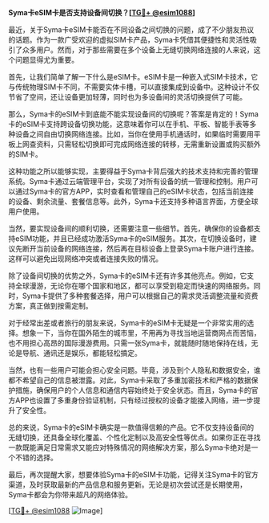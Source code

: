 **Syma卡eSIM卡是否支持设备间切换？[[TG💪+ @esim1088](https://t.me/s/esim1088)]**

最近，关于Syma卡eSIM卡能否在不同设备之间切换的问题，成了不少朋友热议的话题。作为一款广受欢迎的虚拟SIM卡产品，Syma卡凭借其便捷性和灵活性吸引了众多用户。然而，对于那些需要在多个设备上无缝切换网络连接的人来说，这个问题显得尤为重要。

首先，让我们简单了解一下什么是eSIM卡。eSIM卡是一种嵌入式SIM卡技术，它与传统物理SIM卡不同，不需要实体卡槽，可以直接集成到设备中。这种设计不仅节省了空间，还让设备更加轻薄，同时也为多设备间的灵活切换提供了可能。

那么，Syma卡的eSIM卡到底能不能实现设备间的切换呢？答案是肯定的！Syma卡的eSIM卡支持跨设备切换功能，这意味着你可以在手机、平板、智能手表等多种设备之间自由切换网络连接。比如，当你在使用手机通话时，如果临时需要用平板上网查资料，只需轻松切换即可完成网络连接的转移，无需重新设置或购买额外的SIM卡。

这种功能之所以能够实现，主要得益于Syma卡背后强大的技术支持和完善的管理系统。Syma卡通过云端管理平台，实现了对所有设备的统一管理和控制。用户可以通过Syma卡的官方APP，实时查看和管理自己的eSIM卡状态，包括当前连接的设备、剩余流量、套餐信息等。此外，Syma卡还支持多种语言界面，方便全球用户使用。

当然，要实现设备间的顺利切换，还需要注意一些细节。首先，确保你的设备都支持eSIM功能，并且已经成功激活Syma卡的eSIM服务。其次，在切换设备时，建议先断开当前设备的网络连接，然后再在目标设备上登录Syma卡账户进行连接。这样可以避免出现网络冲突或者连接失败的情况。

除了设备间切换的优势之外，Syma卡的eSIM卡还有许多其他亮点。例如，它支持全球漫游，无论你在哪个国家和地区，都可以享受到稳定而快速的网络服务。同时，Syma卡提供了多种套餐选择，用户可以根据自己的需求灵活调整流量和资费方案，真正做到按需定制。

对于经常出差或者旅行的朋友来说，Syma卡的eSIM卡无疑是一个非常实用的选择。想象一下，当你在国外陌生的城市里，不用再为寻找当地运营商网点而苦恼，也不用担心高昂的国际漫游费用。只需一张Syma卡，就能随时随地保持在线，无论是导航、通讯还是娱乐，都能轻松搞定。

当然，也有一些用户可能会担心安全问题。毕竟，涉及到个人隐私和数据安全，谁都不希望自己的信息被泄露。对此，Syma卡采取了多重加密技术和严格的数据保护措施，确保用户的个人信息和通信内容始终处于安全状态。而且，Syma卡的官方APP也设置了多重身份验证机制，只有经过授权的设备才能接入网络，进一步提升了安全性。

总的来说，Syma卡的eSIM卡确实是一款值得信赖的产品。它不仅支持设备间的无缝切换，还具备全球化覆盖、个性化定制以及高安全性等优点。如果你正在寻找一款既能满足日常需求又能应对特殊情况的网络解决方案，那么Syma卡绝对是一个不错的选择。

最后，再次提醒大家，想要体验Syma卡的eSIM卡功能，记得关注Syma卡的官方渠道，及时获取最新的产品信息和服务更新。无论是初次尝试还是长期使用，Syma卡都会为你带来超凡的网络体验。

[[TG💪+ @esim1088](https://t.me/s/esim1088) ![Image](https://i.postimg.cc/4NQfJmqS/Snipaste-2025-05-13-00-14-12.png)]